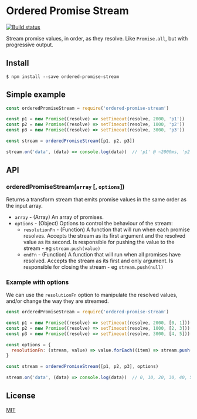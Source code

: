 # Ordered Promise Stream

[![Build status](https://img.shields.io/travis/timswalling/ordered-promise-stream.svg)](https://travis-ci.org/timswalling/ordered-promise-stream)

Stream promise values, in order, as they resolve. Like `Promise.all`, but with progressive output.

## Install

```
$ npm install --save ordered-promise-stream
```

## Simple example

```javascript
const orderedPromiseStream = require('ordered-promise-stream')
 
const p1 = new Promise((resolve) => setTimeout(resolve, 2000, 'p1'))
const p2 = new Promise((resolve) => setTimeout(resolve, 1000, 'p2'))
const p3 = new Promise((resolve) => setTimeout(resolve, 3000, 'p3'))
 
const stream = orderedPromiseStream([p1, p2, p3])
 
stream.on('data', (data) => console.log(data))  // 'p1' @ ~2000ms, 'p2' @ ~2000ms, 'p3' @ ~3000ms
```

## API

### orderedPromiseStream(`array` [, `options`])

Returns a transform stream that emits promise values in the same order as the input array.

* `array` - (Array) An array of promises.
* `options` - (Object) Options to control the behaviour of the stream:
  * `resolutionFn` - (Function) A function that will run when each promise resolves. Accepts the stream as its first argument and the resolved value as its second. Is responsible for pushing the value to the stream - eg `stream.push(value)`
  * `endFn` - (Function) A function that will run when all promises have resolved. Accepts the stream as its first and only argument. Is responsible for closing the stream - eg `stream.push(null)`

### Example with options

We can use the `resolutionFn` option to manipulate the resolved values, and/or change the way they are streamed.

```javascript
const orderedPromiseStream = require('ordered-promise-stream')
 
const p1 = new Promise((resolve) => setTimeout(resolve, 2000, [0, 1]))
const p2 = new Promise((resolve) => setTimeout(resolve, 1000, [2, 3]))
const p3 = new Promise((resolve) => setTimeout(resolve, 3000, [4, 5]))
 
const options = {
  resolutionFn: (stream, value) => value.forEach((item) => stream.push(item * 10))
}
 
const stream = orderedPromiseStream([p1, p2, p3], options)
 
stream.on('data', (data) => console.log(data))  // 0, 10, 20, 30, 40, 50
```

## License

[MIT](LICENSE)
